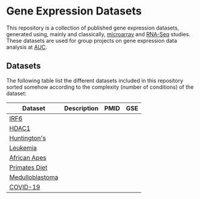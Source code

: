 # Gene Expression Datasets

This repository is a collection of published gene expression datasets, generated using, mainly and classically, [microarray](https://en.wikipedia.org/wiki/DNA_microarray) and [RNA-Seq](https://en.wikipedia.org/wiki/RNA-Seq) studies. These datasets are used for group projects on gene expression data analysis at [AUC](https://www.aucegypt.edu/home).

## Datasets
The following table list the different datasets included in this repository sorted somehow according to the complexity (number of conditions) of the dataset:

| Dataset | Description | PMID | GSE |
| --- | --- | --- | --- |
| [IRF6](https://github.com/ahmedmoustafa/gene-expression-datasets/tree/main/datasets/irf6) | | | |
| [HDAC1](https://github.com/ahmedmoustafa/gene-expression-datasets/tree/main/datasets/hdac1) | | | |
| [Huntington's](https://github.com/ahmedmoustafa/gene-expression-datasets/tree/main/datasets/huntingtons) | | | |
| [Leukemia](https://github.com/ahmedmoustafa/gene-expression-datasets/tree/main/datasets/leukemia) | | | |
| [African Apes](https://github.com/ahmedmoustafa/gene-expression-datasets/tree/main/datasets/african_apes) | | | | 
| [Primates Diet](https://github.com/ahmedmoustafa/gene-expression-datasets/tree/main/datasets/primates_diet) | | | |
| [Medulloblastoma](https://github.com/ahmedmoustafa/gene-expression-datasets/tree/main/datasets/medulloblastoma) | | | |
| [COVID-19](https://github.com/ahmedmoustafa/gene-expression-datasets/tree/main/datasets/covid19) | | | |
